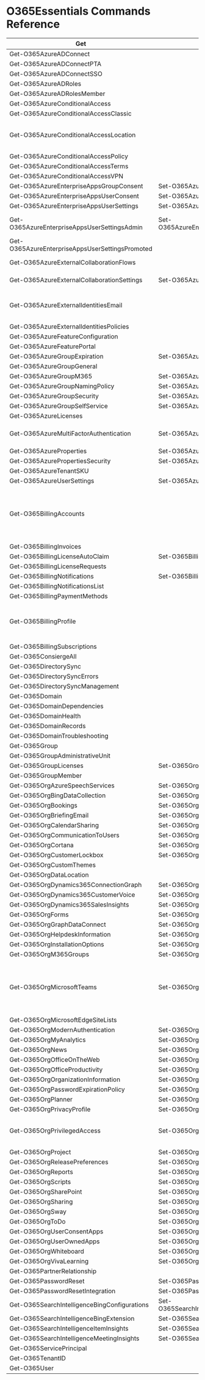 ﻿# O365Essentials Commands Reference

| Get                                             | Set                                          | Status                                                      |
| ----------------------------------------------- | -------------------------------------------- | ----------------------------------------------------------- |
| Get-O365AzureADConnect                          |                                              |                                                             |
| Get-O365AzureADConnectPTA                       |                                              |                                                             |
| Get-O365AzureADConnectSSO                       |                                              |                                                             |
| Get-O365AzureADRoles                            |                                              |                                                             |
| Get-O365AzureADRolesMember                      |                                              |                                                             |
| Get-O365AzureConditionalAccess                  |                                              |                                                             |
| Get-O365AzureConditionalAccessClassic           |                                              |                                                             |
| Get-O365AzureConditionalAccessLocation          |                                              | Missing scopes in Graph API calls                           |
| Get-O365AzureConditionalAccessPolicy            |                                              |                                                             |
| Get-O365AzureConditionalAccessTerms             |                                              |                                                             |
| Get-O365AzureConditionalAccessVPN               |                                              |                                                             |
| Get-O365AzureEnterpriseAppsGroupConsent         | Set-O365AzureEnterpriseAppsGroupConsent      |                                                             |
| Get-O365AzureEnterpriseAppsUserConsent          | Set-O365AzureEnterpriseAppsUserConsent       |                                                             |
| Get-O365AzureEnterpriseAppsUserSettings         | Set-O365AzureEnterpriseAppsUserSettings      |                                                             |
| Get-O365AzureEnterpriseAppsUserSettingsAdmin    | Set-O365AzureEnterpriseAppsUserSettingsAdmin | Set cmd not working                                         |
| Get-O365AzureEnterpriseAppsUserSettingsPromoted |                                              |                                                             |
| Get-O365AzureExternalCollaborationFlows         |                                              | Not working                                                 |
| Get-O365AzureExternalCollaborationSettings      | Set-O365AzureExternalCollaborationSettings   | Not working                                                 |
| Get-O365AzureExternalIdentitiesEmail            |                                              | Missing scopes in Graph API calls                           |
| Get-O365AzureExternalIdentitiesPolicies         |                                              |                                                             |
| Get-O365AzureFeatureConfiguration               |                                              |                                                             |
| Get-O365AzureFeaturePortal                      |                                              |                                                             |
| Get-O365AzureGroupExpiration                    | Set-O365AzureGroupExpiration                 |                                                             |
| Get-O365AzureGroupGeneral                       |                                              |                                                             |
| Get-O365AzureGroupM365                          | Set-O365AzureGroupM365                       |                                                             |
| Get-O365AzureGroupNamingPolicy                  | Set-O365AzureGroupNamingPolicy               |                                                             |
| Get-O365AzureGroupSecurity                      | Set-O365AzureGroupSecurity                   |                                                             |
| Get-O365AzureGroupSelfService                   | Set-O365AzureGroupSelfService                |                                                             |
| Get-O365AzureLicenses                           |                                              |                                                             |
| Get-O365AzureMultiFactorAuthentication          | Set-O365AzureMultiFactorAuthentication       | Set cmd not working                                         |
| Get-O365AzureProperties                         | Set-O365AzureProperties                      |                                                             |
| Get-O365AzurePropertiesSecurity                 | Set-O365AzurePropertiesSecurity              |                                                             |
| Get-O365AzureTenantSKU                          |                                              |                                                             |
| Get-O365AzureUserSettings                       | Set-O365AzureUserSettings                    |                                                             |
| Get-O365BillingAccounts                         |                                              | Doesn't work, probably missing parameters such as accountid |
| Get-O365BillingInvoices                         |                                              |                                                             |
| Get-O365BillingLicenseAutoClaim                 | Set-O365BillingLicenseAutoClaim              |                                                             |
| Get-O365BillingLicenseRequests                  |                                              |                                                             |
| Get-O365BillingNotifications                    | Set-O365BillingNotifications                 |                                                             |
| Get-O365BillingNotificationsList                |                                              |                                                             |
| Get-O365BillingPaymentMethods                   |                                              |                                                             |
| Get-O365BillingProfile                          |                                              | Doesn't work, wrong URL, no data to test                    |
| Get-O365BillingSubscriptions                    |                                              |                                                             |
| Get-O365ConsiergeAll                            |                                              |                                                             |
| Get-O365DirectorySync                           |                                              |                                                             |
| Get-O365DirectorySyncErrors                     |                                              |                                                             |
| Get-O365DirectorySyncManagement                 |                                              |                                                             |
| Get-O365Domain                                  |                                              |                                                             |
| Get-O365DomainDependencies                      |                                              |                                                             |
| Get-O365DomainHealth                            |                                              |                                                             |
| Get-O365DomainRecords                           |                                              |                                                             |
| Get-O365DomainTroubleshooting                   |                                              |                                                             |
| Get-O365Group                                   |                                              |                                                             |
| Get-O365GroupAdministrativeUnit                 |                                              |                                                             |
| Get-O365GroupLicenses                           | Set-O365GroupLicenses                        |                                                             |
| Get-O365GroupMember                             |                                              |                                                             |
| Get-O365OrgAzureSpeechServices                  | Set-O365OrgAzureSpeechServices               |                                                             |
| Get-O365OrgBingDataCollection                   | Set-O365OrgBingDataCollection                |                                                             |
| Get-O365OrgBookings                             | Set-O365OrgBookings                          |                                                             |
| Get-O365OrgBriefingEmail                        | Set-O365OrgBriefingEmail                     |                                                             |
| Get-O365OrgCalendarSharing                      | Set-O365OrgCalendarSharing                   |                                                             |
| Get-O365OrgCommunicationToUsers                 | Set-O365OrgCommunicationToUsers              |                                                             |
| Get-O365OrgCortana                              | Set-O365OrgCortana                           |                                                             |
| Get-O365OrgCustomerLockbox                      | Set-O365OrgCustomerLockbox                   |                                                             |
| Get-O365OrgCustomThemes                         |                                              |                                                             |
| Get-O365OrgDataLocation                         |                                              |                                                             |
| Get-O365OrgDynamics365ConnectionGraph           | Set-O365OrgDynamics365ConnectionGraph        |                                                             |
| Get-O365OrgDynamics365CustomerVoice             | Set-O365OrgDynamics365CustomerVoice          |                                                             |
| Get-O365OrgDynamics365SalesInsights             | Set-O365OrgDynamics365SalesInsights          |                                                             |
| Get-O365OrgForms                                | Set-O365OrgForms                             |                                                             |
| Get-O365OrgGraphDataConnect                     | Set-O365OrgGraphDataConnect                  |                                                             |
| Get-O365OrgHelpdeskInformation                  | Set-O365OrgHelpdeskInformation               |                                                             |
| Get-O365OrgInstallationOptions                  | Set-O365OrgInstallationOptions               |                                                             |
| Get-O365OrgM365Groups                           | Set-O365OrgM365Groups                        |                                                             |
| Get-O365OrgMicrosoftTeams                       | Set-O365OrgMicrosoftTeams                    | Set command not working - 100-500 nested properties         |
| Get-O365OrgMicrosoftEdgeSiteLists               |                                              |                                                             |
| Get-O365OrgModernAuthentication                 | Set-O365OrgModernAuthentication              |                                                             |
| Get-O365OrgMyAnalytics                          | Set-O365OrgMyAnalytics                       |                                                             |
| Get-O365OrgNews                                 | Set-O365OrgNews                              |                                                             |
| Get-O365OrgOfficeOnTheWeb                       | Set-O365OrgOfficeOnTheWeb                    |                                                             |
| Get-O365OrgOfficeProductivity                   | Set-O365OrgOfficeProductivity                |                                                             |
| Get-O365OrgOrganizationInformation              | Set-O365OrgOrganizationInformation           |                                                             |
| Get-O365OrgPasswordExpirationPolicy             | Set-O365OrgPasswordExpirationPolicy          |                                                             |
| Get-O365OrgPlanner                              | Set-O365OrgPlanner                           |                                                             |
| Get-O365OrgPrivacyProfile                       | Set-O365OrgPrivacyProfile                    |                                                             |
| Get-O365OrgPrivilegedAccess                     | Set-O365OrgPrivilegedAccess                  | Requires more testing on SET cmd                            |
| Get-O365OrgProject                              | Set-O365OrgProject                           |                                                             |
| Get-O365OrgReleasePreferences                   | Set-O365OrgReleasePreferences                |                                                             |
| Get-O365OrgReports                              | Set-O365OrgReports                           |                                                             |
| Get-O365OrgScripts                              | Set-O365OrgScripts                           |                                                             |
| Get-O365OrgSharePoint                           | Set-O365OrgSharePoint                        |                                                             |
| Get-O365OrgSharing                              | Set-O365OrgSharing                           |                                                             |
| Get-O365OrgSway                                 | Set-O365OrgSway                              |                                                             |
| Get-O365OrgToDo                                 | Set-O365OrgTodo                              |                                                             |
| Get-O365OrgUserConsentApps                      | Set-O365OrgUserConsentApps                   |                                                             |
| Get-O365OrgUserOwnedApps                        | Set-O365OrgUserOwnedApps                     |                                                             |
| Get-O365OrgWhiteboard                           | Set-O365OrgWhiteboard                        |                                                             |
| Get-O365OrgVivaLearning                         | Set-O365OrgVivaLearning                      |                                                             |
| Get-O365PartnerRelationship                     |                                              |                                                             |
| Get-O365PasswordReset                           | Set-O365PasswordReset                        |                                                             |
| Get-O365PasswordResetIntegration                | Set-O365PasswordResetIntegration             |                                                             |
| Get-O365SearchIntelligenceBingConfigurations    | Set-O365SearchIntelligenceBingConfigurations |                                                             |
| Get-O365SearchIntelligenceBingExtension         | Set-O365SearchIntelligenceBingExtension      |                                                             |
| Get-O365SearchIntelligenceItemInsights          | Set-O365SearchIntelligenceItemInsights       |                                                             |
| Get-O365SearchIntelligenceMeetingInsights       | Set-O365SearchIntelligenceMeetingInsights    |                                                             |
| Get-O365ServicePrincipal                        |                                              |                                                             |
| Get-O365TenantID                                |                                              |                                                             |
| Get-O365User                                    |                                              |                                                             |
